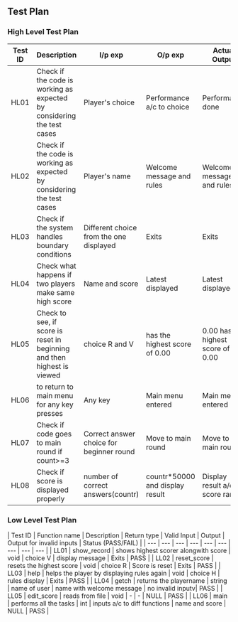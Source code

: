 ## Test Plan

### High Level Test Plan

| Test ID | Description | I/p exp | O/p exp |	Actual Output | Type of Test |
| --- | --- | --- | --- | --- | --- |
| HL01 | Check if the code is working as expected by considering the test cases | Player's choice | Performance a/c to choice | Performance done | Scenario Based |
| HL02 | Check if the code is working as expected by considering the test cases | Player's name | Welcome message and rules | Welcome message and rules | Scenario Based |
| HL03 | Check if the system handles boundary conditions | Different choice from the one displayed  | Exits | Exits | Boundary Based |
| HL04 | Check what happens if two players make same high score | Name and score | Latest displayed | Latest displayed | Integration Based |
| HL05 | Check to see, if score is reset in beginning and then highest is viewed | choice R and V | <name> has the highest score of 0.00 | 0.00 has the highest score of 0.00 | Integration Based |
| HL06 | to return to main menu for any key presses | Any key | Main menu entered | Main menu entered | Integration Based |
| HL07 | Check if code goes to main round if count>=3 | Correct answer choice for beginner round | Move to main round | Move to main round | Integration Based |
| HL08 | Check if score is displayed properly | number of correct answers(countr) | countr*50000 and display result | Display result a/c to score range | Integration Based |
  
### Low Level Test Plan

| Test ID | Function name | Description | Return type | Valid Input |	Output | Output for invalid inputs | Status (PASS/FAIL) |
| --- | --- | --- | --- | --- | --- | --- | --- | --- |
| LL01 | show_record | shows highest scorer alongwith score | void | choice V | display message | Exits | PASS |
| LL02 | reset_score | resets the highest score | void | choice R | Score is reset | Exits | PASS |
| LL03 | help | helps the player by displaying rules again | void | choice H | rules display | Exits | PASS |
| LL04 | getch | returns the playername | string | name of user | name with welcome message | no invalid inputv| PASS |
| LL05 | edit_score | reads from file | void | - | - | NULL | PASS |
| LL06 | main | performs all the tasks | int | inputs a/c to diff functions | name and score | NULL | PASS |
